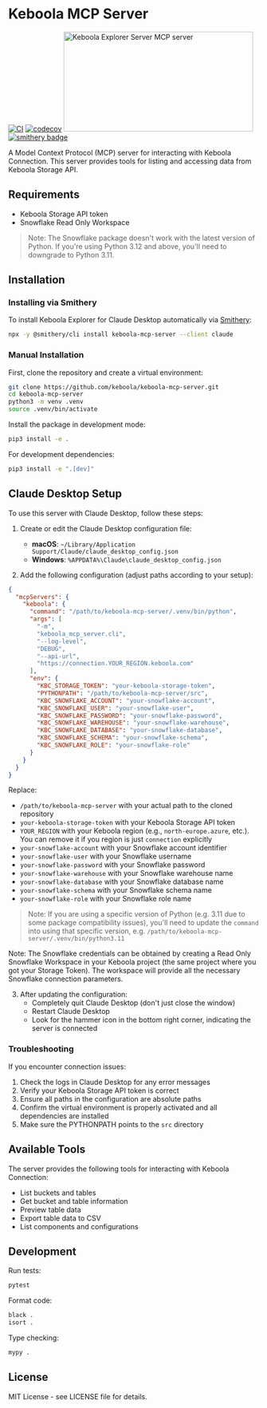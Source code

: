 # Keboola MCP Server

[![CI](https://github.com/jordanburger/keboola-mcp-server/actions/workflows/ci.yml/badge.svg)](https://github.com/jordanburger/keboola-mcp-server/actions/workflows/ci.yml)
[![codecov](https://codecov.io/gh/jordanburger/keboola-mcp-server/branch/main/graph/badge.svg)](https://codecov.io/gh/jordanburger/keboola-mcp-server)
<a href="https://glama.ai/mcp/servers/72mwt1x862"><img width="380" height="200" src="https://glama.ai/mcp/servers/72mwt1x862/badge" alt="Keboola Explorer Server MCP server" /></a>
[![smithery badge](https://smithery.ai/badge/keboola-mcp-server)](https://smithery.ai/server/keboola-mcp-server)

A Model Context Protocol (MCP) server for interacting with Keboola Connection. This server provides tools for listing and accessing data from Keboola Storage API.

## Requirements

- Keboola Storage API token
- Snowflake Read Only Workspace

> Note: The Snowflake package doesn't work with the latest version of Python. If you're using Python 3.12 and above, you'll need to downgrade to Python 3.11.

## Installation

### Installing via Smithery

To install Keboola Explorer for Claude Desktop automatically via [Smithery](https://smithery.ai/server/keboola-mcp-server):

```bash
npx -y @smithery/cli install keboola-mcp-server --client claude
```

### Manual Installation

First, clone the repository and create a virtual environment:

```bash
git clone https://github.com/keboola/keboola-mcp-server.git
cd keboola-mcp-server
python3 -m venv .venv
source .venv/bin/activate
```

Install the package in development mode:

```bash
pip3 install -e .
```

For development dependencies:

```bash
pip3 install -e ".[dev]"
```

## Claude Desktop Setup

To use this server with Claude Desktop, follow these steps:

1. Create or edit the Claude Desktop configuration file:
   - **macOS**: `~/Library/Application Support/Claude/claude_desktop_config.json`
   - **Windows**: `%APPDATA%\Claude\claude_desktop_config.json`

2. Add the following configuration (adjust paths according to your setup):

```json
{
  "mcpServers": {
    "keboola": {
      "command": "/path/to/keboola-mcp-server/.venv/bin/python",
      "args": [
        "-m",
        "keboola_mcp_server.cli",
        "--log-level",
        "DEBUG",
        "--api-url",
        "https://connection.YOUR_REGION.keboola.com"
      ],
      "env": {
        "KBC_STORAGE_TOKEN": "your-keboola-storage-token",
        "PYTHONPATH": "/path/to/keboola-mcp-server/src",
        "KBC_SNOWFLAKE_ACCOUNT": "your-snowflake-account",
        "KBC_SNOWFLAKE_USER": "your-snowflake-user",
        "KBC_SNOWFLAKE_PASSWORD": "your-snowflake-password",
        "KBC_SNOWFLAKE_WAREHOUSE": "your-snowflake-warehouse",
        "KBC_SNOWFLAKE_DATABASE": "your-snowflake-database",
        "KBC_SNOWFLAKE_SCHEMA": "your-snowflake-schema",
        "KBC_SNOWFLAKE_ROLE": "your-snowflake-role"
      }
    }
  }
}
```

Replace:
- `/path/to/keboola-mcp-server` with your actual path to the cloned repository
- `your-keboola-storage-token` with your Keboola Storage API token
- `YOUR_REGION` with your Keboola region (e.g., `north-europe.azure`, etc.). You can remove it if you region is just `connection` explicitly
- `your-snowflake-account` with your Snowflake account identifier
- `your-snowflake-user` with your Snowflake username
- `your-snowflake-password` with your Snowflake password
- `your-snowflake-warehouse` with your Snowflake warehouse name
- `your-snowflake-database` with your Snowflake database name
- `your-snowflake-schema` with your Snowflake schema name
- `your-snowflake-role` with your Snowflake role name

> Note: If you are using a specific version of Python (e.g. 3.11 due to some package compatibility issues), you'll need to update the `command` into using that specific version, e.g. `/path/to/keboola-mcp-server/.venv/bin/python3.11`

Note: The Snowflake credentials can be obtained by creating a Read Only Snowflake Workspace in your Keboola project (the same project where you got your Storage Token). The workspace will provide all the necessary Snowflake connection parameters.

3. After updating the configuration:
   - Completely quit Claude Desktop (don't just close the window)
   - Restart Claude Desktop
   - Look for the hammer icon in the bottom right corner, indicating the server is connected

### Troubleshooting

If you encounter connection issues:
1. Check the logs in Claude Desktop for any error messages
2. Verify your Keboola Storage API token is correct
3. Ensure all paths in the configuration are absolute paths
4. Confirm the virtual environment is properly activated and all dependencies are installed
5. Make sure the PYTHONPATH points to the `src` directory

## Available Tools

The server provides the following tools for interacting with Keboola Connection:

- List buckets and tables
- Get bucket and table information
- Preview table data
- Export table data to CSV
- List components and configurations

## Development

Run tests:

```bash
pytest
```

Format code:

```bash
black .
isort .
```

Type checking:

```bash
mypy .
```

## License

MIT License - see LICENSE file for details.
